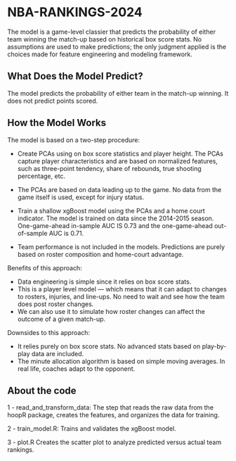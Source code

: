 # NBA-RANKINGS-2024

The model is a game-level classier that predicts the probability of either team winning the match-up based on historical box score stats. No assumptions are used to make predictions; the only judgment applied is the choices made for feature engineering and modeling framework.

What Does the Model Predict?
-----------

The model predicts the probability of either team in the match-up winning. It does not predict points scored.

How the Model Works
-----------

The model is based on a two-step procedure:

- Create PCAs using on box score statistics and player height. The PCAs capture player characteristics and are based on normalized features, such as three-point tendency, share of rebounds, true shooting percentage, etc.

- The PCAs are based on data leading up to the game. No data from the game itself is used, except for injury status.

- Train a shallow xgBoost model using the PCAs and a home court indicator. The model is trained on data since the 2014-2015 season. One-game-ahead in-sample AUC IS 0.73 and the one-game-ahead out-of-sample AUC is 0.71.

- Team performance is not included in the models. Predictions are purely based on roster composition and home-court advantage.


Benefits of this approach:

- Data engineering is simple since it relies on box score stats.
- This is a player level model — which means that it can adapt to changes to rosters, injuries, and line-ups. No need to wait and see how the team does post roster changes.
- We can also use it to simulate how roster changes can affect the outcome of a given match-up.

Downsides to this approach:

- It relies purely on box score stats. No advanced stats based on play-by-play data are included.
- The minute allocation algorithm is based on simple moving averages. In real life, coaches adapt to the opponent. 

About the code
-----------

1 - read_and_transform_data: 
The step that reads the raw data from the hoopR package, creates the features, and organizes the data for training.

2 - train_model.R:
Trains and validates the xgBoost model.

3 - plot.R
Creates the scatter plot to analyze predicted versus actual team rankings.


